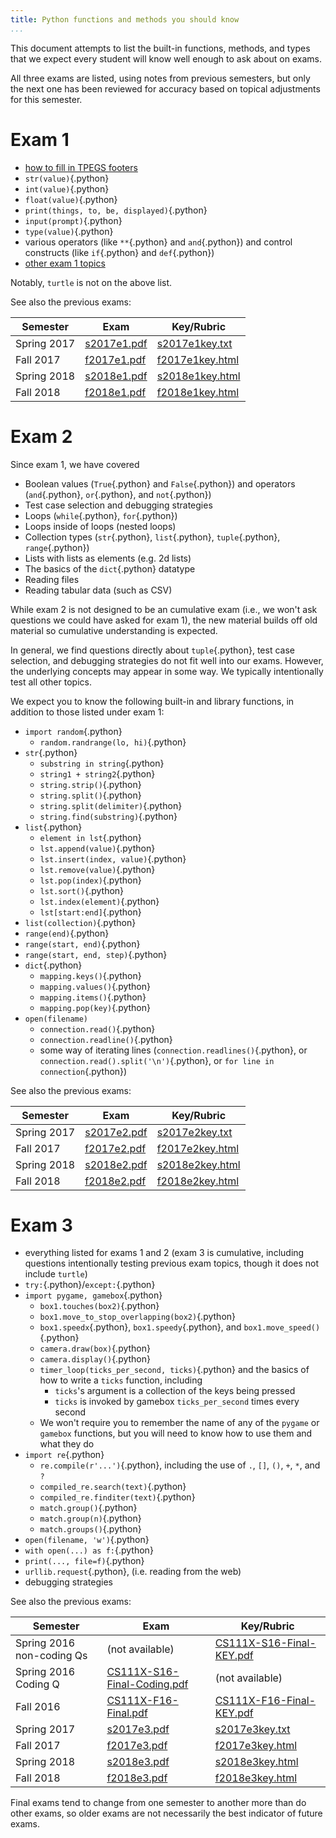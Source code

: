 ```yaml
---
title: Python functions and methods you should know
...
```


This document attempts to list the built-in functions, methods, and types that we expect every student will know well enough to ask about on exams.

All three exams are listed, using notes from previous semesters, but only the next one has been reviewed for accuracy based on topical adjustments for this semester.


# Exam 1

-   [how to fill in TPEGS footers](lab05-paper.html#TPEGS)
-   `str(value)`{.python}
-   `int(value)`{.python}
-   `float(value)`{.python}
-   `print(things, to, be, displayed)`{.python}
-   `input(prompt)`{.python}
-   `type(value)`{.python}
-   various operators (like `**`{.python} and `and`{.python}) and control constructs (like `if`{.python} and `def`{.python})
-   [other exam 1 topics](lab05-paper.html#things-we-expect-you-to-know)

Notably, `turtle` is not on the above list.

See also the previous exams:

Semester    | Exam                       | Key/Rubric
------------|----------------------------|-----------------------------------
Spring 2017 | [s2017e1.pdf](files/s2017e1.pdf) | [s2017e1key.txt](files/s2017e1key.txt)
Fall 2017   | [f2017e1.pdf](files/f2017e1.pdf) | [f2017e1key.html](files/f2017e1key.html)
Spring 2018   | [s2018e1.pdf](files/s2018e1.pdf) | [s2018e1key.html](files/s2018e1key.html)
Fall 2018   | [f2018e1.pdf](files/s2018e1.pdf) | [f2018e1key.html](https://docs.google.com/document/d/1aaUiHwW00c46sk-7-69X6BuppJ_jKydAUZxp4VbBVjA/edit#heading=h.z0wg0h5of4gh)

# Exam 2

Since exam 1, we have covered

-   Boolean values (`True`{.python} and `False`{.python}) and operators (`and`{.python}, `or`{.python},  and `not`{.python})
-   Test case selection and debugging strategies
-   Loops (`while`{.python}, `for`{.python})
-   Loops inside of loops (nested loops)
-   Collection types (`str`{.python}, `list`{.python}, `tuple`{.python}, `range`{.python})
-   Lists with lists as elements (e.g. 2d lists)
-   The basics of the `dict`{.python} datatype
-   Reading files
-   Reading tabular data (such as CSV)

While exam 2 is not designed to be an cumulative exam (i.e., we won't ask questions we could have asked for exam 1), the new material builds off old material so cumulative understanding is expected.

In general, we find questions directly about `tuple`{.python}, test case selection, and debugging strategies do not fit well into our exams.  However, the underlying concepts may appear in some way.  We typically intentionally test all other topics.

We expect you to know the following built-in and library functions, in addition to those listed under exam 1:

-   `import random`{.python}
    -   `random.randrange(lo, hi)`{.python}
-   `str`{.python}
    -   `substring in string`{.python}
    -   `string1 + string2`{.python}
    -   `string.strip()`{.python}
    -   `string.split()`{.python}
    -   `string.split(delimiter)`{.python}
    -   `string.find(substring)`{.python}
-   `list`{.python}
    -   `element in lst`{.python}
    -   `lst.append(value)`{.python}
    -   `lst.insert(index, value)`{.python}
    -   `lst.remove(value)`{.python}
    -   `lst.pop(index)`{.python}
    -   `lst.sort()`{.python}
    -   `lst.index(element)`{.python}
    -   `lst[start:end]`{.python}
-   `list(collection)`{.python}
-   `range(end)`{.python}
-   `range(start, end)`{.python}
-   `range(start, end, step)`{.python}
-   `dict`{.python}
    -   `mapping.keys()`{.python}
    -   `mapping.values()`{.python}
    -   `mapping.items()`{.python}
    -   `mapping.pop(key)`{.python}
-   `open(filename)`
    -   `connection.read()`{.python}
    -   `connection.readline()`{.python}
    -   some way of iterating lines (`connection.readlines()`{.python}, or `connection.read().split('\n')`{.python}, or `for line in connection`{.python})

See also the previous exams:

Semester    | Exam                       | Key/Rubric
------------|----------------------------|-----------------------------------
Spring 2017 | [s2017e2.pdf](files/s2017e2.pdf) | [s2017e2key.txt](files/s2017e2key.txt)
Fall 2017   | [f2017e2.pdf](files/f2017e2.pdf) | [f2017e2key.html](files/f2017e2key.html)
Spring 2018 | [s2018e2.pdf](files/s2018e2.pdf) | [s2018e2key.html](files/s2018e2key.html)
Fall 2018 | [f2018e2.pdf](files/f2018e2.pdf) | [f2018e2key.html](https://docs.google.com/presentation/d/1uGC0W5efFVIoSMu3DRr1qYHqMmDclfLajw_tlQdryIw)


# Exam 3

-   everything listed for exams 1 and 2 (exam 3 is cumulative, including questions intentionally testing previous exam topics, though it does not include `turtle`)
-   `try:`{.python}/`except:`{.python}
-   `import pygame, gamebox`{.python}
    -   `box1.touches(box2)`{.python}
    -   `box1.move_to_stop_overlapping(box2)`{.python}
    -   `box1.speedx`{.python}, `box1.speedy`{.python}, and `box1.move_speed()`{.python}
    -   `camera.draw(box)`{.python}
    -   `camera.display()`{.python}
    -   `timer_loop(ticks_per_second, ticks)`{.python} and the basics of how to write a `ticks` function, including
        -   `ticks`'s argument is a collection of the keys being pressed
        -   `ticks` is invoked by gamebox `ticks_per_second` times every second
    -   We won't require you to remember the name of any of the `pygame` or `gamebox` functions,
        but you will need to know how to use them and what they do 
-   `import re`{.python}
    -   `re.compile(r'...')`{.python}, including the use of `.`, `[]`, `()`, `+`, `*`, and `?`
    -   `compiled_re.search(text)`{.python}
    -   `compiled_re.finditer(text)`{.python}
    -   `match.group()`{.python}
    -   `match.group(n)`{.python}
    -   `match.groups()`{.python}
-   `open(filename, 'w')`{.python}
-   `with open(...) as f:`{.python}
-   `print(..., file=f)`{.python}
-   `urllib.request`{.python}, (i.e. reading from the web)
-   debugging strategies

See also the previous exams:

Semester    | Exam                       | Key/Rubric
------------|----------------------------|-----------------------------------
Spring 2016 non-coding Qs | (not available) | [CS111X-S16-Final-KEY.pdf](files/CS111X-S16-Final-KEY.pdf)
Spring 2016 Coding Q | [CS111X-S16-Final-Coding.pdf](files/CS111X-S16-Final-Coding.pdf) | (not available)
Fall 2016   | [CS111X-F16-Final.pdf](files/CS111X-F16-Final.pdf) | [CS111X-F16-Final-KEY.pdf](files/CS111X-F16-Final-KEY.pdf)
Spring 2017 | [s2017e3.pdf](files/s2017e3.pdf) | [s2017e3key.txt](files/s2017e3key.txt)
Fall 2017 | [f2017e3.pdf](files/f2017e3.pdf) | [f2017e3key.html](files/f2017e3key.html)
Spring 2018 | [s2018e3.pdf](files/s2018e3.pdf) | [s2018e3key.html](files/s2018e3key.html)
Fall 2018 | [f2018e3.pdf](files/s2018e3.pdf) | [f2018e3key.html](https://docs.google.com/document/d/1aaUiHwW00c46sk-7-69X6BuppJ_jKydAUZxp4VbBVjA/edit#heading=h.z0wg0h5of4gh)

Final exams tend to change from one semester to another more than do other exams, so older exams are not necessarily the best indicator of future exams.
